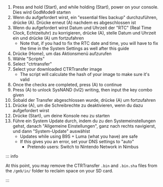 1. Press and hold (Start), and while holding (Start), power on your console. Dies wird GodMode9 starten
2. Wenn du aufgefordert wirst, ein "essential files backup" durchzuführen, drücke (A). Drücke erneut (A) nachdem es abgeschlossen ist
3. Wenn du aufgefordert wirst Datum und Uhrzeit der "RTC" (Real Time Clock, Echtzeituhr) zu korrigieren, drücke (A), stelle Datum und Uhrzeit ein und drücke (A) um fortzufahren
    - Note that, if you had to fix the RTC date and time, you will have to fix the time in the System Settings as well after this guide
4. Drücke (Home), um das Aktionsmenü aufzurufen
5. Wähle "Scripts"
6. Select "ctrtransfer"
7. Select your downloaded CTRTransfer image
    - The script will calculate the hash of your image to make sure it's valid
8. Once the checks are completed, press (A) to continue
9. Press (A) to unlock SysNAND (lvl2) writing, then input the key combo given
10. Sobald der Transfer abgeschlossen wurde, drücke (A) um fortzufahren
11. Drücke (A), um die Schreibrechte zu deaktivieren, wenn du dazu aufgefordert wirst
12. Drücke (Start), um deine Konsole neu zu starten
13. Führe ein System Update durch, indem du zu den Systemeinstellungen gehst, danach "Allgemeine Einstellungen", ganz nach rechts navigierst, und dann "System-Update" auswählst
    - Updates while using B9S + Luma (what you have) are safe
    - If this gives you an error, set your DNS settings to "auto"
        - Pretendo users: Switch to Nintendo Network in Nimbus

::: info

At this point, you may remove the CTRTransfer `.bin` and `.bin.sha` files  from the `/gm9/in/` folder to reclaim space on your SD card.

:::
